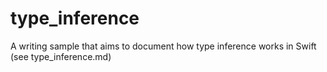 # type_inference
A writing sample that aims to document how type inference works in Swift (see type_inference.md)
